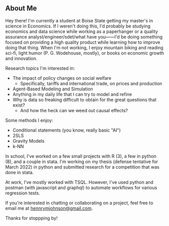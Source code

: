 ## About Me

Hey there! I'm currently a student at Boise State getting my master's in science in Economics. If I weren't doing this, I'd probably be studying economics and data science while working as a paperhanger or a quality assurance analyst/engineer/sdet/what have you——I'd be doing something focused on providing a high quality product while learning how to improve doing that thing. When I'm not working, I enjoy mountain biking and reading sci-fi, light humor (P. G. Wodehouse, mostly), or books on economic growth and innovation.

Research topics I'm interested in:
- The impact of policy changes on social welfare
    - Specifically, tariffs and international trade, on prices and production
- Agent-Based Modeling and Simulation
- Anything in my daily life that I can try to model and refine
- Why is data so freaking difficult to obtain for the great questions that exist?
    - And how the heck can we weed out causal effects?

Some methods I enjoy:
- Conditional statements (you know, really basic "AI")
- 2SLS
- Gravity Models
- k-NN

In school, I've worked on a few small projects with R (3), a few in python (8), and a couple in stata. I'm working on my thesis (defense tentative for March 2022) in python and submitted research for a competition that was done in stata.

At work, I've mostly worked with TSQL. However, I've used python and postman (with javascript and graphql) to automate workflows for various regression tests.

If you're interested in chatting or collaborating on a project, feel free to email me at hennrymjohnson@gmail.com.

Thanks for stoppping by!
